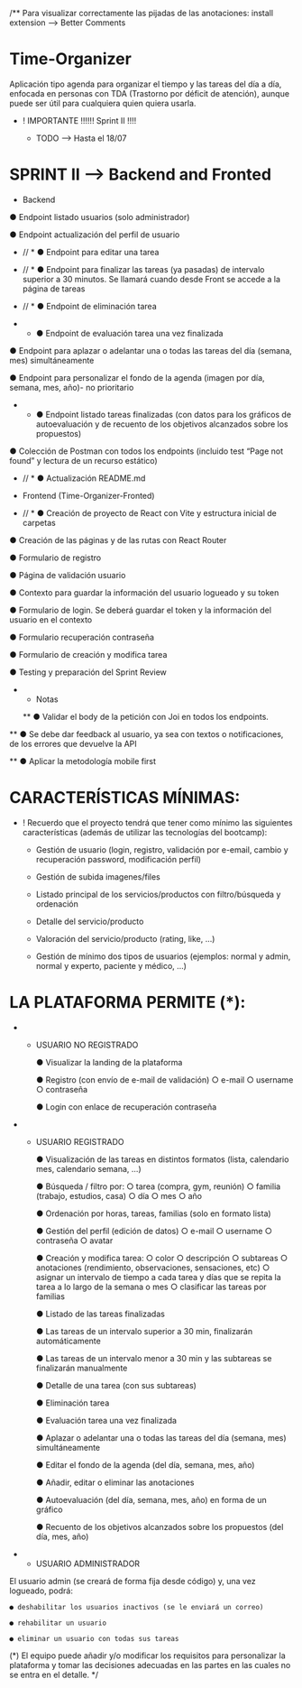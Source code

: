 /**
Para visualizar correctamente las pijadas de las anotaciones: install extension --> Better Comments

# Time-Organizer

Aplicación tipo agenda para organizar el tiempo y las tareas del día a día, enfocada en
personas con TDA (Trastorno por déficit de atención), aunque puede ser útil para cualquiera quien quiera
usarla.


* ! IMPORTANTE !!!!!! Sprint II !!!!

    * TODO --> Hasta el 18/07 


# SPRINT II --> Backend and Fronted

* Backend

● Endpoint listado usuarios (solo administrador)

● Endpoint actualización del perfil de usuario

* // * ● Endpoint para editar una tarea

* // * ● Endpoint para finalizar las tareas (ya pasadas) de intervalo superior a 30 minutos. Se llamará cuando desde Front se accede a la página de tareas

* // * ● Endpoint de eliminación tarea

*  * ● Endpoint de evaluación tarea una vez finalizada

● Endpoint para aplazar o adelantar una o todas las tareas del día
(semana, mes) simultáneamente

● Endpoint para personalizar el fondo de la agenda (imagen por día,
semana, mes, año)- no prioritario

*  * ● Endpoint listado tareas finalizadas (con datos para los gráficos de autoevaluación y de recuento de los objetivos alcanzados sobre los propuestos)

● Colección de Postman con todos los endpoints (incluido test “Page
not found” y lectura de un recurso estático)

* // * ● Actualización README.md


* Frontend (Time-Organizer-Fronted)

* // * ● Creación de proyecto de React con Vite y estructura inicial de
carpetas

● Creación de las páginas y de las rutas con React Router

● Formulario de registro

● Página de validación usuario

● Contexto para guardar la información del usuario logueado y su
token

● Formulario de login. Se deberá guardar el token y la información del usuario en el contexto

● Formulario recuperación contraseña

● Formulario de creación y modifica tarea

● Testing y preparación del Sprint Review

    
* * Notas

  **  ● Validar el body de la petición con Joi en todos los endpoints.

**   ● Se debe dar feedback al usuario, ya sea con textos o notificaciones, de los errores que devuelve la API

**  ● Aplicar la metodología mobile first




# CARACTERÍSTICAS MÍNIMAS:

* ! Recuerdo que el proyecto tendrá que tener como mínimo las siguientes características (además de utilizar las tecnologías del bootcamp): 

    * Gestión de usuario (login, registro, validación por e-email, cambio y recuperación password, modificación perfil)

    * Gestión de subida imagenes/files

    * Listado principal de los servicios/productos con filtro/búsqueda y ordenación

    * Detalle del servicio/producto

    * Valoración del servicio/producto (rating, like, …)

    * Gestión de mínimo dos tipos de usuarios (ejemplos: normal y admin, normal y experto, paciente y médico, …)





# LA PLATAFORMA PERMITE (*):


* * USUARIO NO REGISTRADO

    ● Visualizar la landing de la plataforma

    ● Registro (con envío de e-mail de validación)
        ○ e-mail
        ○ username
        ○ contraseña

    ● Login con enlace de recuperación contraseña


* * USUARIO REGISTRADO

    ● Visualización de las tareas en distintos formatos (lista,         calendario mes, calendario
    semana, …)

    ● Búsqueda / filtro por:
        ○ tarea (compra, gym, reunión)
        ○ familia (trabajo, estudios, casa)
        ○ día
        ○ mes
        ○ año

    ● Ordenación por horas, tareas, familias (solo en formato lista)

    ● Gestión del perfil (edición de datos)
        ○ e-mail
        ○ username
        ○ contraseña
        ○ avatar

    ● Creación y modifica tarea:
        ○ color
        ○ descripción
        ○ subtareas
        ○ anotaciones (rendimiento, observaciones, sensaciones, etc)
        ○ asignar un intervalo de tiempo a cada tarea y días que se repita la tarea a lo
        largo de la semana o mes
        ○ clasificar las tareas por familias

    ● Listado de las tareas finalizadas

    ● Las tareas de un intervalo superior a 30 min, finalizarán automáticamente

    ● Las tareas de un intervalo menor a 30 min y las subtareas se finalizarán manualmente

    ● Detalle de una tarea (con sus subtareas)

    ● Eliminación tarea

    ● Evaluación tarea una vez finalizada

    ● Aplazar o adelantar una o todas las tareas del día (semana, mes) simultáneamente

    ● Editar el fondo de la agenda (del día, semana, mes, año)

    ● Añadir, editar o eliminar las anotaciones

    ● Autoevaluación (del día, semana, mes, año) en forma de un gráfico

    ● Recuento de los objetivos alcanzados sobre los propuestos (del
    día, mes, año)


* * USUARIO ADMINISTRADOR

El usuario admin (se creará de forma fija desde código) y, una vez logueado, podrá:

    ● deshabilitar los usuarios inactivos (se le enviará un correo)

    ● rehabilitar un usuario

    ● eliminar un usuario con todas sus tareas


   
(*) El equipo puede añadir y/o modificar los requisitos para personalizar la plataforma y tomar las decisiones
adecuadas en las partes en las cuales no se entra en el detalle.
*/


